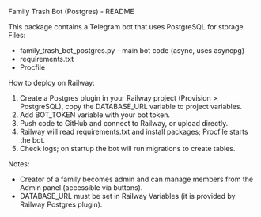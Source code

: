Family Trash Bot (Postgres) - README

This package contains a Telegram bot that uses PostgreSQL for storage.
Files:
- family_trash_bot_postgres.py  - main bot code (async, uses asyncpg)
- requirements.txt
- Procfile

How to deploy on Railway:
1. Create a Postgres plugin in your Railway project (Provision > PostgreSQL), copy the DATABASE_URL variable to project variables.
2. Add BOT_TOKEN variable with your bot token.
3. Push code to GitHub and connect to Railway, or upload directly.
4. Railway will read requirements.txt and install packages; Procfile starts the bot.
5. Check logs; on startup the bot will run migrations to create tables.

Notes:
- Creator of a family becomes admin and can manage members from the Admin panel (accessible via buttons).
- DATABASE_URL must be set in Railway Variables (it is provided by Railway Postgres plugin).

